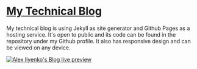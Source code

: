 # [My Technical Blog](https://alexilyenko.github.io/)
My technical blog is using Jekyll as site generator and Github Pages as a hosting service. It's open to public and its code can be found in the repository under my Github profile. It also has responsive design and can be viewed on any  device.

[![Alex Ilyenko's Blog live preview][2]][1]

[1]: https://alexilyenko.github.io/
[2]: assets/screenshot.png (live preview)
